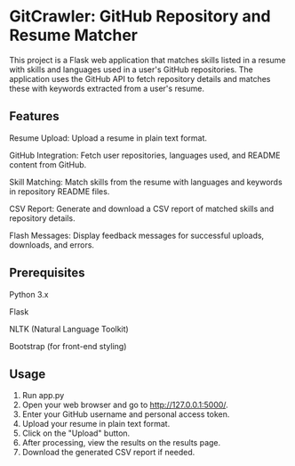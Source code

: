 # GitCrawler: GitHub Repository and Resume Matcher
This project is a Flask web application that matches skills listed in a resume with skills and languages used in a user's GitHub repositories. The application uses the GitHub API to fetch repository details and matches these with keywords extracted from a user's resume.

## Features
Resume Upload: Upload a resume in plain text format.

GitHub Integration: Fetch user repositories, languages used, and README content from GitHub.

Skill Matching: Match skills from the resume with languages and keywords in repository README files.

CSV Report: Generate and download a CSV report of matched skills and repository details.

Flash Messages: Display feedback messages for successful uploads, downloads, and errors.

## Prerequisites
Python 3.x

Flask

NLTK (Natural Language Toolkit)

Bootstrap (for front-end styling)

## Usage
1. Run app.py
2. Open your web browser and go to http://127.0.0.1:5000/.
3. Enter your GitHub username and personal access token.
4. Upload your resume in plain text format.
5. Click on the "Upload" button.
6. After processing, view the results on the results page.
7. Download the generated CSV report if needed.
